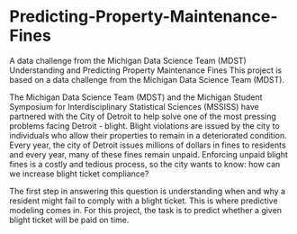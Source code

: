 # Predicting-Property-Maintenance-Fines
A data challenge from the Michigan Data Science Team (MDST)
Understanding and Predicting Property Maintenance Fines
This project is based on a data challenge from the Michigan Data Science Team (MDST).

The Michigan Data Science Team (MDST) and the Michigan Student Symposium for Interdisciplinary Statistical Sciences (MSSISS) have partnered with the City of Detroit to help solve one of the most pressing problems facing Detroit - blight. Blight violations are issued by the city to individuals who allow their properties to remain in a deteriorated condition. Every year, the city of Detroit issues millions of dollars in fines to residents and every year, many of these fines remain unpaid. Enforcing unpaid blight fines is a costly and tedious process, so the city wants to know: how can we increase blight ticket compliance?


The first step in answering this question is understanding when and why a resident might fail to comply with a blight ticket. This is where predictive modeling comes in. For this project, the task is to predict whether a given blight ticket will be paid on time.
